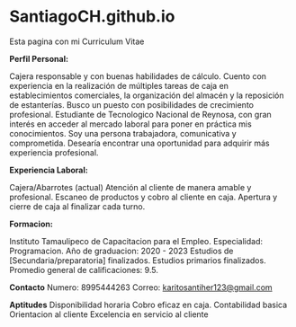 # SantiagoCH.github.io
Esta pagina con mi Curriculum Vitae


**Perfil Personal:**

Cajera responsable y con buenas habilidades de cálculo. Cuento con experiencia en la realización de múltiples tareas de caja en establecimientos comerciales, la organización del almacén y la reposición de estanterías. Busco un puesto con posibilidades de crecimiento profesional. Estudiante de Tecnologico Nacional de Reynosa, con gran interés en acceder al mercado laboral para poner en práctica mis conocimientos. Soy una persona trabajadora, comunicativa y comprometida. Desearía encontrar una oportunidad para adquirir más experiencia profesional. 


**Experiencia Laboral:** 

Cajera/Abarrotes (actual)
Atención al cliente de manera amable y profesional.
Escaneo de productos y cobro al cliente en caja.
Apertura y cierre de caja al finalizar cada turno.


**Formacion:** 

Instituto Tamaulipeco de Capacitacion para el Empleo.
Especialidad: Programacion.
Año de graduacion: 2020 - 2023
Estudios de [Secundaria/preparatoria] finalizados.
Estudios primarios finalizados.
Promedio general de calificaciones: 9.5.


**Contacto**
Numero: 8995444263
Correo: karitosantiher123@gmail.com


**Aptitudes**
Disponibilidad horaria 
Cobro eficaz en caja.
Contabilidad basica
Orientacion al cliente
Excelencia en servicio al cliente
